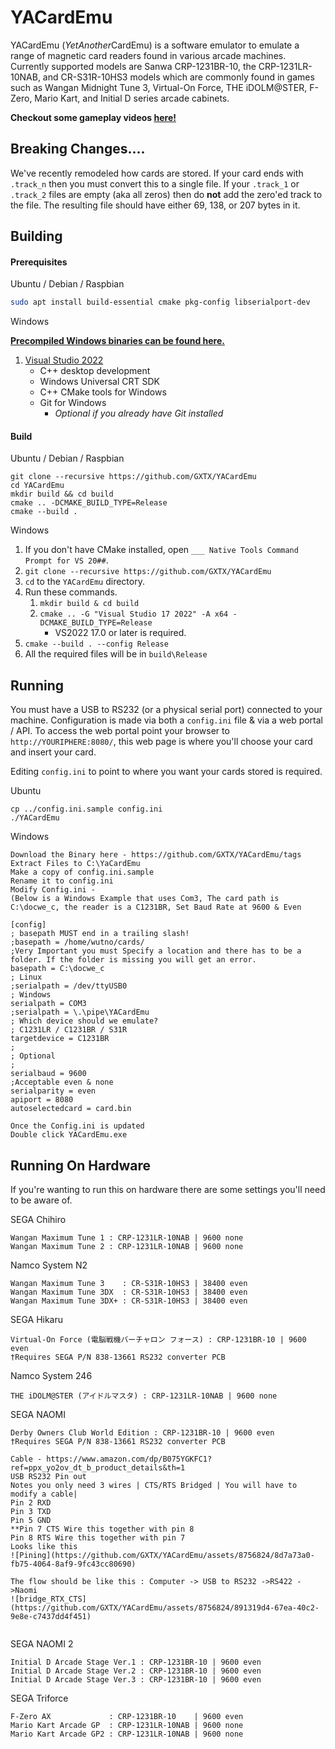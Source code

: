 YACardEmu
============

YACardEmu (*YetAnother*CardEmu) is a software emulator to emulate a range of magnetic card readers found in various arcade machines. Currently supported models are Sanwa CRP-1231BR-10, the CRP-1231LR-10NAB, and CR-S31R-10HS3 models which are commonly found in games such as Wangan Midnight Tune 3, Virtual-On Force, THE iDOLM@STER, F-Zero, Mario Kart, and Initial D series arcade cabinets.

**Checkout some gameplay videos [here!](https://www.youtube.com/channel/UCle6xQNwROzwYfYMyrnIcBQ)**

Breaking Changes....
---------
We've recently remodeled how cards are stored. If your card ends with `.track_n` then you must convert this to a single file. If your `.track_1` or `.track_2` files are empty (aka all zeros) then do **not** add the zero'ed track to the file. The resulting file should have either 69, 138, or 207 bytes in it.

Building
---------
#### Prerequisites

Ubuntu / Debian / Raspbian

```sh
sudo apt install build-essential cmake pkg-config libserialport-dev
```

Windows

**[Precompiled Windows binaries can be found here.](https://github.com/GXTX/YACardEmu/tags)**

1. [Visual Studio 2022](https://visualstudio.microsoft.com/vs/)
    * C++ desktop development
    * Windows Universal CRT SDK
    * C++ CMake tools for Windows
    * Git for Windows
		* *Optional if you already have Git installed*

#### Build

Ubuntu / Debian / Raspbian

```
git clone --recursive https://github.com/GXTX/YACardEmu
cd YACardEmu
mkdir build && cd build
cmake .. -DCMAKE_BUILD_TYPE=Release
cmake --build .
```

Windows

1. If you don't have CMake installed, open `___ Native Tools Command Prompt for VS 20##`.
2. `git clone --recursive https://github.com/GXTX/YACardEmu`
3. `cd` to the `YACardEmu` directory.
4. Run these commands.
    1. `mkdir build & cd build`
    2. `cmake .. -G "Visual Studio 17 2022" -A x64 -DCMAKE_BUILD_TYPE=Release`
        * VS2022 17.0 or later is required.
5. `cmake --build . --config Release`
6. All the required files will be in `build\Release`

Running
---------

You must have a USB to RS232 (or a physical serial port) connected to your machine. Configuration is made via both a `config.ini` file & via a web portal / API.
To access the web portal point your browser to `http://YOURIPHERE:8080/`, this web page is where you'll choose your card and insert your card.

Editing `config.ini` to point to where you want your cards stored is required.

Ubuntu

```
cp ../config.ini.sample config.ini
./YACardEmu
```

Windows

```
Download the Binary here - https://github.com/GXTX/YACardEmu/tags
Extract Files to C:\YaCardEmu
Make a copy of config.ini.sample
Rename it to config.ini
Modify Config.ini - 
(Below is a Windows Example that uses Com3, The card path is C:\docwe_c, the reader is a C1231BR, Set Baud Rate at 9600 & Even

[config]
; basepath MUST end in a trailing slash!
;basepath = /home/wutno/cards/
;Very Important you must Specify a location and there has to be a folder. If the folder is missing you will get an error.
basepath = C:\docwe_c
; Linux
;serialpath = /dev/ttyUSB0
; Windows
serialpath = COM3
;serialpath = \.\pipe\YACardEmu
; Which device should we emulate?
; C1231LR / C1231BR / S31R
targetdevice = C1231BR
;
; Optional
;
serialbaud = 9600
;Acceptable even & none
serialparity = even
apiport = 8080
autoselectedcard = card.bin

Once the Config.ini is updated 
Double click YACardEmu.exe

```

Running On Hardware
---------

If you're wanting to run this on hardware there are some settings you'll need to be aware of.

SEGA Chihiro
```
Wangan Maximum Tune 1 : CRP-1231LR-10NAB | 9600 none
Wangan Maximum Tune 2 : CRP-1231LR-10NAB | 9600 none
```

Namco System N2
```
Wangan Maximum Tune 3    : CR-S31R-10HS3 | 38400 even
Wangan Maximum Tune 3DX  : CR-S31R-10HS3 | 38400 even
Wangan Maximum Tune 3DX+ : CR-S31R-10HS3 | 38400 even
```

SEGA Hikaru
```
Virtual-On Force (電脳戦機バーチャロン フォース) : CRP-1231BR-10 | 9600 even
†Requires SEGA P/N 838-13661 RS232 converter PCB
```

Namco System 246
```
THE iDOLM@STER (アイドルマスタ) : CRP-1231LR-10NAB | 9600 none
```

SEGA NAOMI
```
Derby Owners Club World Edition : CRP-1231BR-10 | 9600 even
†Requires SEGA P/N 838-13661 RS232 converter PCB

Cable - https://www.amazon.com/dp/B075YGKFC1?ref=ppx_yo2ov_dt_b_product_details&th=1
USB RS232 Pin out
Notes you only need 3 wires | CTS/RTS Bridged | You will have to modify a cable|
Pin 2 RXD
Pin 3 TXD
Pin 5 GND
**Pin 7 CTS Wire this together with pin 8
Pin 8 RTS Wire this together with pin 7
Looks like this
![Pining](https://github.com/GXTX/YACardEmu/assets/8756824/8d7a73a0-fb75-4064-8af9-9fc43cc80690)

The flow should be like this : Computer -> USB to RS232 ->RS422 ->Naomi
![bridge_RTX_CTS](https://github.com/GXTX/YACardEmu/assets/8756824/891319d4-67ea-40c2-9e8e-c7437dd4f451)


```

SEGA NAOMI 2
```
Initial D Arcade Stage Ver.1 : CRP-1231BR-10 | 9600 even
Initial D Arcade Stage Ver.2 : CRP-1231BR-10 | 9600 even
Initial D Arcade Stage Ver.3 : CRP-1231BR-10 | 9600 even
```

SEGA Triforce
```
F-Zero AX             : CRP-1231BR-10    | 9600 even
Mario Kart Arcade GP  : CRP-1231LR-10NAB | 9600 none
Mario Kart Arcade GP2 : CRP-1231LR-10NAB | 9600 none
```
